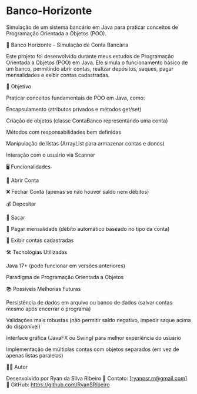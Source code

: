 # Banco-Horizonte
Simulação de um sistema bancário em Java para praticar conceitos de Programação Orientada a Objetos (POO).

🏦 Banco Horizonte – Simulação de Conta Bancária

Este projeto foi desenvolvido durante meus estudos de Programação Orientada a Objetos (POO) em Java.
Ele simula o funcionamento básico de um banco, permitindo abrir contas, realizar depósitos, saques, pagar mensalidades e exibir contas cadastradas.

📌 Objetivo

Praticar conceitos fundamentais de POO em Java, como:

Encapsulamento (atributos privados e métodos get/set)

Criação de objetos (classe ContaBanco representando uma conta)

Métodos com responsabilidades bem definidas

Manipulação de listas (ArrayList para armazenar contas e donos)

Interação com o usuário via Scanner

🖥️ Funcionalidades

📂 Abrir Conta

❌ Fechar Conta (apenas se não houver saldo nem débitos)

💰 Depositar

💸 Sacar

🧾 Pagar mensalidade (débito automático baseado no tipo da conta)

👀 Exibir contas cadastradas

🛠️ Tecnologias Utilizadas

Java 17+ (pode funcionar em versões anteriores)

Paradigma de Programação Orientada a Objetos

📚 Possíveis Melhorias Futuras

Persistência de dados em arquivo ou banco de dados (salvar contas mesmo após encerrar o programa)

Validações mais robustas (não permitir saldo negativo, impedir saque acima do disponível)

Interface gráfica (JavaFX ou Swing) para melhor experiência do usuário

Implementação de múltiplas contas com objetos separados (em vez de apenas listas paralelas)

👨‍💻 Autor

Desenvolvido por Ryan da Silva Ribeiro
📧 Contato: [ryanpsr.rr@gmail.com]
🔗 GitHub: https://github.com/RyanSRibeiro
